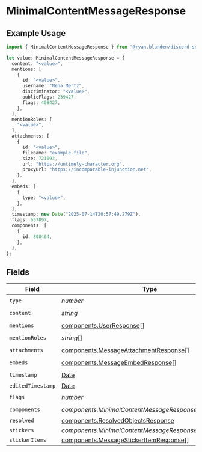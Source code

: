 # MinimalContentMessageResponse

## Example Usage

```typescript
import { MinimalContentMessageResponse } from "@ryan.blunden/discord-sdk/models/components";

let value: MinimalContentMessageResponse = {
  content: "<value>",
  mentions: [
    {
      id: "<value>",
      username: "Neha.Mertz",
      discriminator: "<value>",
      publicFlags: 239427,
      flags: 408427,
    },
  ],
  mentionRoles: [
    "<value>",
  ],
  attachments: [
    {
      id: "<value>",
      filename: "example.file",
      size: 721093,
      url: "https://untimely-character.org",
      proxyUrl: "https://incomparable-injunction.net",
    },
  ],
  embeds: [
    {
      type: "<value>",
    },
  ],
  timestamp: new Date("2025-07-14T20:57:49.279Z"),
  flags: 657897,
  components: [
    {
      id: 808464,
    },
  ],
};
```

## Fields

| Field                                                                                            | Type                                                                                             | Required                                                                                         | Description                                                                                      |
| ------------------------------------------------------------------------------------------------ | ------------------------------------------------------------------------------------------------ | ------------------------------------------------------------------------------------------------ | ------------------------------------------------------------------------------------------------ |
| `type`                                                                                           | *number*                                                                                         | :heavy_check_mark:                                                                               | N/A                                                                                              |
| `content`                                                                                        | *string*                                                                                         | :heavy_check_mark:                                                                               | N/A                                                                                              |
| `mentions`                                                                                       | [components.UserResponse](../../models/components/userresponse.md)[]                             | :heavy_check_mark:                                                                               | N/A                                                                                              |
| `mentionRoles`                                                                                   | *string*[]                                                                                       | :heavy_check_mark:                                                                               | N/A                                                                                              |
| `attachments`                                                                                    | [components.MessageAttachmentResponse](../../models/components/messageattachmentresponse.md)[]   | :heavy_check_mark:                                                                               | N/A                                                                                              |
| `embeds`                                                                                         | [components.MessageEmbedResponse](../../models/components/messageembedresponse.md)[]             | :heavy_check_mark:                                                                               | N/A                                                                                              |
| `timestamp`                                                                                      | [Date](https://developer.mozilla.org/en-US/docs/Web/JavaScript/Reference/Global_Objects/Date)    | :heavy_check_mark:                                                                               | N/A                                                                                              |
| `editedTimestamp`                                                                                | [Date](https://developer.mozilla.org/en-US/docs/Web/JavaScript/Reference/Global_Objects/Date)    | :heavy_minus_sign:                                                                               | N/A                                                                                              |
| `flags`                                                                                          | *number*                                                                                         | :heavy_check_mark:                                                                               | N/A                                                                                              |
| `components`                                                                                     | *components.MinimalContentMessageResponseComponents*[]                                           | :heavy_check_mark:                                                                               | N/A                                                                                              |
| `resolved`                                                                                       | [components.ResolvedObjectsResponse](../../models/components/resolvedobjectsresponse.md)         | :heavy_minus_sign:                                                                               | N/A                                                                                              |
| `stickers`                                                                                       | *components.MinimalContentMessageResponseStickers*[]                                             | :heavy_minus_sign:                                                                               | N/A                                                                                              |
| `stickerItems`                                                                                   | [components.MessageStickerItemResponse](../../models/components/messagestickeritemresponse.md)[] | :heavy_minus_sign:                                                                               | N/A                                                                                              |